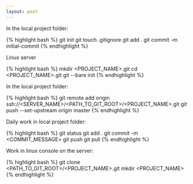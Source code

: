 ```yaml
---
layout: post
---
```


In the local project folder:

{% highlight bash %}
git init
git touch .gitignore
git add .
git commit -m initial-commit
{% endhighlight %}

Linux server

{% highlight bash %}
mkdir <PROJECT_NAME>.git
cd <PROJECT_NAME>.git
git --bare init
{% endhighlight %}

In the local project folder:

{% highlight bash %}
git remote add origin ssh://<SERVER_NAME>/<PATH_TO_GIT_ROOT>/<PROJECT_NAME>.git
git push --set-upstream origin master
{% endhighlight %}

Daily work in local project folder:

{% highlight bash %}
git status
git add .
git commit -m <COMMIT_MESSAGE>
git push
git pull
{% endhighlight %}

Work in linux console on the server:

{% highlight bash %}
git clone <PATH_TO_GIT_ROOT>/<PROJECT_NAME>.git
mkdir <PROJECT_NAME>
{% endhighlight %}

